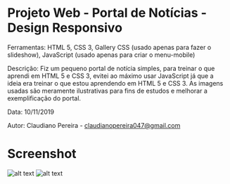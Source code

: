 # Projeto Web - Portal de Notícias - Design Responsivo

Ferramentas: HTML 5, CSS 3, Gallery CSS (usado apenas para fazer o slideshow), JavaScript (usado apenas para criar o menu-mobile)

Descrição: Fiz um pequeno portal de notícia simples, para treinar o que aprendi em HTML 5 e CSS 3, evitei ao máximo usar JavaScript já que a ideia era treinar o que estou aprendendo em HTML 5 e CSS 3. As imagens usadas são meramente ilustrativas para fins de estudos e melhorar a exemplificação do portal.

Data: 10/11/2019

Autor: Claudiano Pereira - claudianopereira047@gmail.com

# Screenshot

![alt text](https://i.imgur.com/hLOwvkk.png)
![alt text](https://i.imgur.com/wCMeCIN.png)
